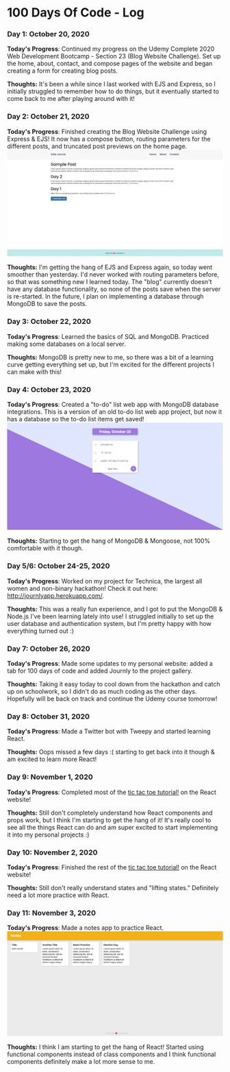 # 100 Days Of Code - Log

### Day 1: October 20, 2020

**Today's Progress**: Continued my progress on the Udemy Complete 2020 Web Development Bootcamp - Section 23 (Blog Website Challenge). Set up the home, about, contact, and compose pages of the website and began creating a form for creating blog posts.

**Thoughts:** It's been a while since I last worked with EJS and Express, so I initially struggled to remember how to do things, but it eventually started to come back to me after playing around with it!


### Day 2: October 21, 2020

**Today's Progress**: Finished creating the Blog Website Challenge using Express & EJS! It now has a compose button, routing parameters for the different posts, and truncated post previews on the home page.
![Image of journal](/pics/day2.jpg)

**Thoughts:** I'm getting the hang of EJS and Express again, so today went smoother than yesterday. I'd never worked with routing parameters before, so that was something new I learned today. The "blog" currently doesn't have any database functionality, so none of the posts save when the server is re-started. In the future, I plan on implementing a database through MongoDB to save the posts.

### Day 3: October 22, 2020

**Today's Progress**: Learned the basics of SQL and MongoDB. Practiced making some databases on a local server.

**Thoughts:** MongoDB is pretty new to me, so there was a bit of a learning curve getting everything set up, but I'm excited for the different projects I can make with this!

### Day 4: October 23, 2020

**Today's Progress**: Created a "to-do" list web app with MongoDB database integrations. This is a version of an old to-do list web app project, but now it has a database so the to-do list items get saved!
![Image of to-do list app](/pics/day4.jpg)

**Thoughts:** Starting to get the hang of MongoDB & Mongoose, not 100% comfortable with it though.

### Day 5/6: October 24-25, 2020

**Today's Progress**: Worked on my project for Technica, the largest all women and non-binary hackathon! Check it out here: http://journlyapp.herokuapp.com/.

**Thoughts:** This was a really fun experience, and I got to put the MongoDB & Node.js I've been learning lately into use! I struggled initially to set up the user database and authentication system, but I'm pretty happy with how everything turned out :)

### Day 7: October 26, 2020

**Today's Progress**: Made some updates to my personal website: added a tab for 100 days of code and added Journly to the project gallery.

**Thoughts:** Taking it easy today to cool down from the hackathon and catch up on schoolwork, so I didn't do as much coding as the other days. Hopefully will be back on track and continue the Udemy course tomorrow!

### Day 8: October 31, 2020

**Today's Progress**: Made a Twitter bot with Tweepy and started learning React.

**Thoughts:** Oops missed a few days :( starting to get back into it though & am excited to learn more React!

### Day 9: November 1, 2020

**Today's Progress**: Completed most of the [tic tac toe tutorial!](https://reactjs.org/tutorial/tutorial.html) on the React website!

**Thoughts:** Still don't completely understand how React components and props work, but I think I'm starting to get the hang of it! It's really cool to see all the things React can do and am super excited to start implementing it into my personal projects :)

### Day 10: November 2, 2020

**Today's Progress**: Finished the rest of the [tic tac toe tutorial!](https://reactjs.org/tutorial/tutorial.html) on the React website!

**Thoughts:** Still don't really understand states and "lifting states." Definitely need a lot more practice with React.

### Day 11: November 3, 2020

**Today's Progress**: Made a notes app to practice React.
![Image of notes app](/pics/day11.jpg)

**Thoughts:** I think I am starting to get the hang of React! Started using functional components instead of class components and I think functional components definitely make a lot more sense to me.
